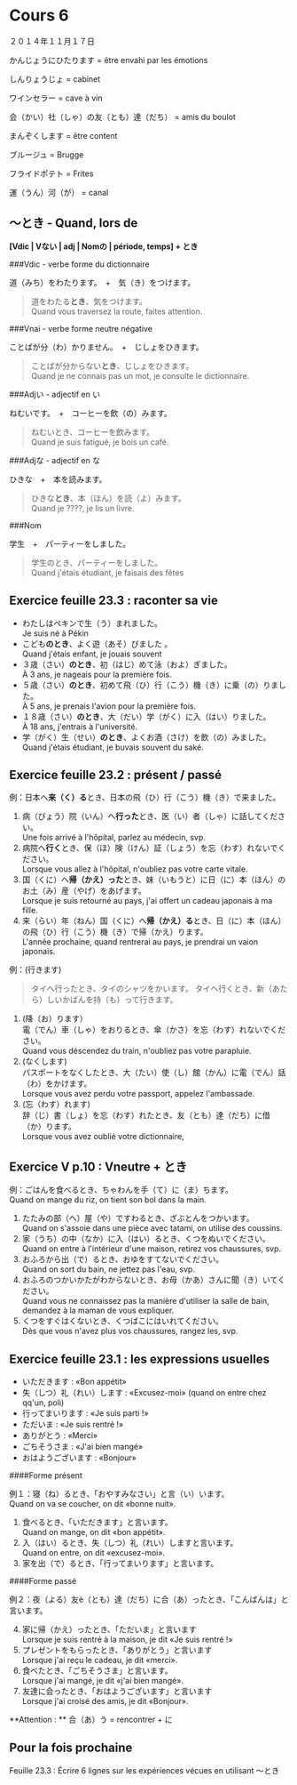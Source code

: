 Cours 6
============

２０１４年１１月１７日

かんじょうにひたります = être envahi par les émotions

しんりょうじょ = cabinet

ワインセラー = cave à vin

会（かい）社（しゃ）の友（とも）達（だち） = amis du boulot

まんぞくします = être content

ブルージュ = Brugge

フライドポテト = Frites

運（うん）河（が） = canal

〜とき - Quand, lors de
---------------------

**[Vdic | Vない | adj | Nomの | période, temps] + とき**

###Vdic - verbe forme du dictionnaire

道（みち）をわたります。　+　気（き）をつけます。
> 道をわたる**とき**、気をつけます。  
Quand vous traversez la route, faites attention.

###Vnai - verbe forme neutre négative

ことばが分（わ）かりません。　+　じしょをひきます。
> ことばが分からない**とき**、じしょをひきます。  
Quand je ne connais pas un mot, je consulte le dictionnaire.

###Adjい - adjectif en い

ねむいです。　+　コーヒーを飲（の）みます。
> ねむいとき、コーヒーを飲みます。  
Quand je suis fatigué, je bois un café.

###Adjな - adjectif en な

ひきな　+　本を読みます。
> ひきな**とき**、本（ほん）を読（よ）みます。  
Quand je ????, je lis un livre.

###Nom

学生　+　パーティーをしました。
> 学生のとき、パーティーをしました。  
Quand j'étais étudiant, je faisais des fêtes


Exercice feuille 23.3 : raconter sa vie
-------------------

- わたしはペキンで生（う）まれました。    
Je suis né à Pékin
- こども**のとき**、よく遊（あそ）びました 。   
Quand j'étais enfant, je jouais souvent
- ３歳（さい）**のとき**、初（はじ）めて泳（およ）ぎました。   
À 3 ans, je nageais pour la première fois.
- ５歳（さい）**のとき**、初めて飛（ひ）行（こう）機（き）に乗（の）りました。    
À 5 ans, je prenais l'avion pour la première fois.
- １８歳（さい）**のとき**、大（だい）学（がく）に入（はい）りました。   
À 18 ans, j'entrais à l'université.
- 学（がく）生（せい）**のとき**、よくお酒（さけ）を飲（の）みました。   
Quand j'étais étudiant, je buvais souvent du saké.

Exercice feuille 23.2 : présent / passé
---------------

例：日本へ**来（く）る**とき、日本の飛（ひ）行（こう）機（き）で来ました。

1. 病（びょう）院（いん）へ**行った**とき、医（い）者（しゃ）に話してください。   
Une fois arrivé à l'hôpital, parlez au médecin, svp.
2. 病院へ**行く**とき、保（ほ）険（けん）証（しょう）を忘（わす）れないでください。   
Lorsque vous allez à l'hôpital, n'oubliez pas votre carte vitale.
3. 国（くに）へ**帰（かえ）った**とき、妹（いもうと）に日（に）本（ほん）のお土（み）産（やげ）をあげます。   
Lorsque je suis retourné au pays, j'ai offert un cadeau japonais à ma fille.
4. 来（らい）年（ねん）国（くに）へ**帰（かえ）る**とき、日（に）本（ほん）の飛（ひ）行（こう）機（き）で帰（かえ）ります。   
L'année prochaine, quand rentrerai au pays, je prendrai un vaion japonais.


例：(行きます)
> タイへ行ったとき、タイのシャツをかいます。
> タイへ行くとき、新（あたら）しいかばんを持（も）って行きます。

1. (降（お）ります）   
電（でん）車（しゃ）をおりるとき、傘（かさ）を忘（わす）れないでください。   
Quand vous déscendez du train, n'oubliez pas votre parapluie.
2. (なくします)    
パスポートをなくしたとき、大（たい）使（し）館（かん）に電（でん）話（わ）をかけます。   
Lorsque vous avez perdu votre passport, appelez l'ambassade.
3. (忘（わす）れます)   
辞（じ）書（しょ）を忘（わす）れたとき、友（とも）達（だち）に借（か）ります。   
Lorsque vous avez oublié votre dictionnaire, 

Exercice V p.10 : Vneutre + とき
------------------------------

例：ごはんを食べるとき、ちゃわんを手（て）に（ま）ちます。     
Quand on mange du riz, on tient son bol dans la main.

1. たたみの部（へ）屋（や）ですわるとき、ざぶとんをつかいます。    
Quand on s'assoie dans une pièce avec tatami, on utilise des coussins.
2. 家（うち）の中（なか）に入（はい）るとき、くつをぬいでください。    
Quand on entre à l'intérieur d'une maison, retirez vos chaussures, svp.
3. おふろから出（で）るとき、おゆをすてないでください。   
Quand on sort du bain, ne jettez pas l'eau, svp.
4. おふろのつかいかたがわからないとき、お母（かあ）さんに聞（き）いてください。   
Quand vous ne connaissez pas la manière d'utiliser la salle de bain, demandez à la maman de vous expliquer.
5. くつをすぐはくないとき、くつばこにはいれてください。    
Dès que vous n'avez plus vos chaussures, rangez les, svp.

Exercice feuille 23.1 : les expressions usuelles
------------------- 

* いただきます : «Bon appétit»
* 失（しつ）礼（れい）します : «Excusez-moi» (quand on entre chez qq'un, poli)
* 行ってまいります : «Je suis parti !»
* ただいま : «Je suis rentré !»
* ありがとう : «Merci»
* ごちそうさま : «J'ai bien mangé»
* おはようございます : «Bonjour»

####Forme présent

例１：寝（ね）るとき、「おやすみなさい」と言（い）います。    
Quand on va se coucher, on dit «bonne nuit».

1. 食べるとき、「いただきます」と言います。   
Quand on mange, on dit «bon appétit».
2. 入（はい）るとき、失（しつ）礼（れい）しますと言います。   
Quand on entre, on dit «excusez-moi».
3. 家を出（で）るとき、「行ってまいります」と言います。

####Forme passé

例２：夜（よる）友è（とも）達（だち）に合（あ）ったとき、「こんばんは」と言います。

4. 家に帰（かえ）ったとき、「ただいま」と言います   
Lorsque je suis rentré à la maison, je dit «Je suis rentré !»
5. プレゼントをもらったとき、「ありがとう」と言います   
Lorsque j'ai reçu le cadeau, je dit «merci».
6. 食べたとき、「ごちそうさま」と言います。   
Lorsque j'ai mangé, je dit «j'ai bien mangé».
7. 友達に会ったとき、「おはようございます」と言います    
Lorsque j'ai croisé des amis, je dit «Bonjour».

**Attention : ** 合（あ）う = rencontrer + に

Pour la fois prochaine
-------------------------

Feuille 23.3 : Écrire 6 lignes sur les expériences vécues en utilisant 〜とき


